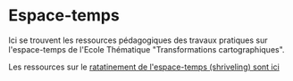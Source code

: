 # Espace-temps

Ici se trouvent les ressources pédagogiques des travaux pratiques sur l'espace-temps de l'Ecole Thématique "Transformations cartographiques".

Les ressources sur le [ratatinement de l'espace-temps (shriveling) sont ici](espace-temps/Shriveling/)
